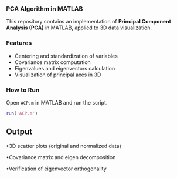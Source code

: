 ### PCA Algorithm in MATLAB

This repository contains an implementation of **Principal Component Analysis (PCA)** in MATLAB, applied to 3D data visualization.

### Features
- Centering and standardization of variables  
- Covariance matrix computation  
- Eigenvalues and eigenvectors calculation  
- Visualization of principal axes in 3D  

### How to Run
Open `ACP.m` in MATLAB and run the script.

```matlab
run('ACP.m')
```

## Output

•3D scatter plots (original and normalized data)

•Covariance matrix and eigen decomposition

•Verification of eigenvector orthogonality
